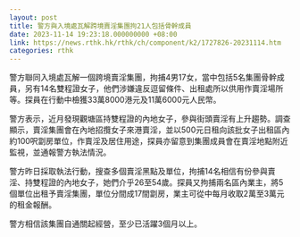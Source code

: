 ```yaml
---
layout: post
title: 警方與入境處瓦解跨境賣淫集團拘21人包括骨幹成員
date: 2023-11-14 19:23:18.000000000 +08:00
link: https://news.rthk.hk/rthk/ch/component/k2/1727826-20231114.htm
categories: rthk
---
```


警方聯同入境處瓦解一個跨境賣淫集團，拘捕4男17女，當中包括5名集團骨幹成員，另有14名雙程證女子，他們涉嫌違反逗留條件、出租處所以供用作賣淫場所等。探員在行動中檢獲33萬8000港元及11萬6000元人民幣。

警方表示，近月發現觀塘區持雙程證的內地女子，參與街頭賣淫有上升趨勢。調查顯示，賣淫集團會在內地招攬女子來港賣淫，並以500元日租向該批女子出租區內約100呎劏房單位，作賣淫及居住用途，探員亦留意到集團成員會在賣淫地點附近監視，並通報警方執法情況。

警方昨日採取執法行動，搜查多個賣淫黑點及單位，拘捕14名相信有份參與賣淫、持雙程證的內地女子，她們介乎26至54歲。探員又拘捕兩名區內業主，將5個單位出租予賣淫集團，單位分間成17間劏房，業主可從中每月收取2萬至3萬元的租金報酬。

警方相信該集團自通關起經營，至少已活躍3個月以上。
